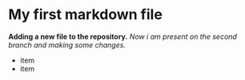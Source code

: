 # My first markdown file 
**Adding a new file to the repository.**
_Now i am present on the second branch and making some changes._
- item 
- item
